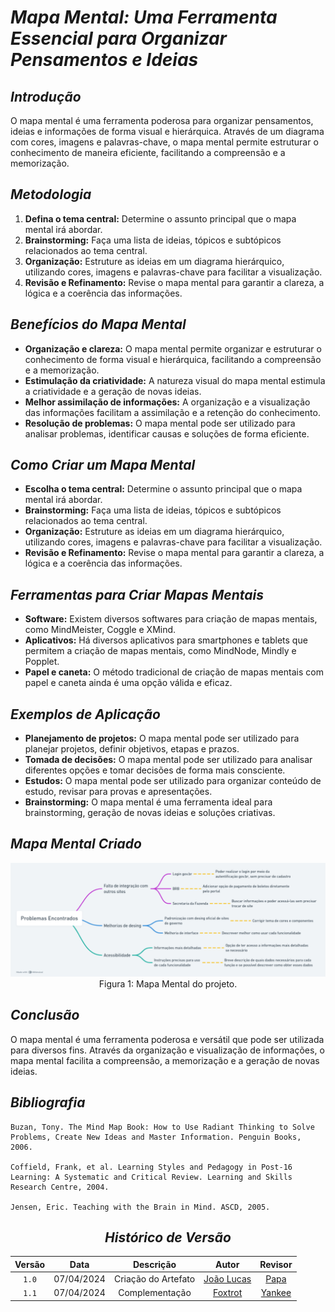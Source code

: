 # <a>*Mapa Mental: Uma Ferramenta Essencial para Organizar Pensamentos e Ideias*</a>

## <a>*Introdução*</a>

O mapa mental é uma ferramenta poderosa para organizar pensamentos, ideias e informações de forma visual e hierárquica. Através de um diagrama com cores, imagens e palavras-chave, o mapa mental permite estruturar o conhecimento de maneira eficiente, facilitando a compreensão e a memorização.

## <a>*Metodologia*</a>

1. **Defina o tema central:** Determine o assunto principal que o mapa mental irá abordar.
2. **Brainstorming:** Faça uma lista de ideias, tópicos e subtópicos relacionados ao tema central.
3. **Organização:** Estruture as ideias em um diagrama hierárquico, utilizando cores, imagens e palavras-chave para facilitar a visualização.
4. **Revisão e Refinamento:** Revise o mapa mental para garantir a clareza, a lógica e a coerência das informações.

## <a>*Benefícios do Mapa Mental*</a>

* **Organização e clareza:** O mapa mental permite organizar e estruturar o conhecimento de forma visual e hierárquica, facilitando a compreensão e a memorização.
* **Estimulação da criatividade:** A natureza visual do mapa mental estimula a criatividade e a geração de novas ideias.
* **Melhor assimilação de informações:** A organização e a visualização das informações facilitam a assimilação e a retenção do conhecimento.
* **Resolução de problemas:** O mapa mental pode ser utilizado para analisar problemas, identificar causas e soluções de forma eficiente.

## <a>*Como Criar um Mapa Mental*</a>

* **Escolha o tema central:** Determine o assunto principal que o mapa mental irá abordar.
* **Brainstorming:** Faça uma lista de ideias, tópicos e subtópicos relacionados ao tema central.
* **Organização:** Estruture as ideias em um diagrama hierárquico, utilizando cores, imagens e palavras-chave para facilitar a visualização.
* **Revisão e Refinamento:** Revise o mapa mental para garantir a clareza, a lógica e a coerência das informações.

## <a>*Ferramentas para Criar Mapas Mentais*</a>

* **Software:** Existem diversos softwares para criação de mapas mentais, como MindMeister, Coggle e XMind.
* **Aplicativos:** Há diversos aplicativos para smartphones e tablets que permitem a criação de mapas mentais, como MindNode, Mindly e Popplet.
* **Papel e caneta:** O método tradicional de criação de mapas mentais com papel e caneta ainda é uma opção válida e eficaz.

## <a>*Exemplos de Aplicação*</a>

* **Planejamento de projetos:** O mapa mental pode ser utilizado para planejar projetos, definir objetivos, etapas e prazos.
* **Tomada de decisões:** O mapa mental pode ser utilizado para analisar diferentes opções e tomar decisões de forma mais consciente.
* **Estudos:** O mapa mental pode ser utilizado para organizar conteúdo de estudo, revisar para provas e apresentações.
* **Brainstorming:** O mapa mental é uma ferramenta ideal para brainstorming, geração de novas ideias e soluções criativas.

## <a>*Mapa Mental Criado*</a>

<center>

![alt text](../../Assets/Base/mapa-mental.png)
Figura 1: Mapa Mental do projeto.

</center>

## <a>*Conclusão*</a>

O mapa mental é uma ferramenta poderosa e versátil que pode ser utilizada para diversos fins. Através da organização e visualização de informações, o mapa mental facilita a compreensão, a memorização e a geração de novas ideias.

## <a>*Bibliografia*</a>

    Buzan, Tony. The Mind Map Book: How to Use Radiant Thinking to Solve Problems, Create New Ideas and Master Information. Penguin Books, 2006.

    Coffield, Frank, et al. Learning Styles and Pedagogy in Post-16 Learning: A Systematic and Critical Review. Learning and Skills Research Centre, 2004.

    Jensen, Eric. Teaching with the Brain in Mind. ASCD, 2005.


<center>

## <a>*Histórico de Versão*</a>

| Versão |    Data    |      Descrição      |                      Autor                       |               Revisor               |
| :----: | :--------: | :-----------------: | :----------------------------------------------: | :---------------------------------: |
| `1.0`  | 07/04/2024 | Criação do Artefato | [João Lucas](https://github.com/VasconcelosJoao) |   [Papa](../../Subgrupos/Papa.md)   |
| `1.1`  | 07/04/2024 |   Complementação    |      [Foxtrot](../../Subgrupos/Foxtrot.md)       | [Yankee](../../Subgrupos/Yankee.md) |

</center>   